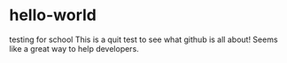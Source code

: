 # hello-world
testing for school
This is a quit test to see what github is all about! Seems like a great way to help developers. 
